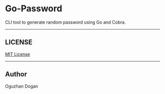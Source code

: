# Go-Password

CLI tool to generate random password using Go and Cobra.

---

## LICENSE

[MIT License](./LICENSE)

---

## Author 

Oguzhan Dogan

